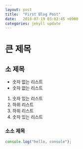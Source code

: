 ```yaml
---
layout: post
title:  "First Blog Post"
date:   2018-07-19 03:02:45 +0900
categories: jekyll update
---
```


# 큰 제목

## 소 제목
- 숫자 없는 리스트
- 숫자 없는 리스트

1. 숫자 있는 리스트
  1. 하위 리스트
  1. 하위 리스트
2. 숫자 있는 리스트

### 소소 제목

```javascript
console.log("hello, console");
```